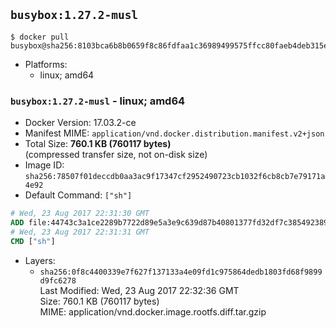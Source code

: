 ## `busybox:1.27.2-musl`

```console
$ docker pull busybox@sha256:8103bca6b8b0659f8c86fdfaa1c36989499575ffcc80faeb4deb315e5d8d710f
```

-	Platforms:
	-	linux; amd64

### `busybox:1.27.2-musl` - linux; amd64

-	Docker Version: 17.03.2-ce
-	Manifest MIME: `application/vnd.docker.distribution.manifest.v2+json`
-	Total Size: **760.1 KB (760117 bytes)**  
	(compressed transfer size, not on-disk size)
-	Image ID: `sha256:78507f01deccdb0aa3ac9f17347cf2952490723cb1032f6cb8cb7e79171a4e92`
-	Default Command: `["sh"]`

```dockerfile
# Wed, 23 Aug 2017 22:31:30 GMT
ADD file:44743c3a1ce2289b7722d89e5a3e9c639d87b40801377fd32df7c38549238983 in / 
# Wed, 23 Aug 2017 22:31:31 GMT
CMD ["sh"]
```

-	Layers:
	-	`sha256:0f8c4400339e7f627f137133a4e09fd1c975864dedb1803fd68f9899d9fc6278`  
		Last Modified: Wed, 23 Aug 2017 22:32:36 GMT  
		Size: 760.1 KB (760117 bytes)  
		MIME: application/vnd.docker.image.rootfs.diff.tar.gzip
